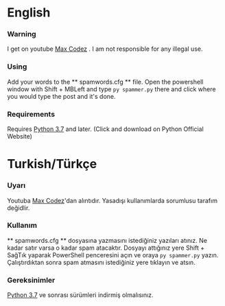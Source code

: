 # English

### Warning

I get on youtube [Max Codez](https://www.youtube.com/channel/UCHlD-HtkMZIjq12b-TpVPew) . I am not responsible for any illegal use.

### Using

Add your words to the ** spamwords.cfg ** file. Open the powershell window with Shift + MBLeft and type `py spammer.py` there and click where you would type the post and it's done.

### Requirements

Requires [Python 3.7](https://www.python.org/downloads/) and later. (Click and download on Python Official Website)

# Turkish/Türkçe

### Uyarı
Youtuba [Max Codez](https://www.youtube.com/channel/UCHlD-HtkMZIjq12b-TpVPew)'dan alıntıdır. Yasadışı kullanımlarda sorumlusu tarafım değidlir.

### Kullanım

** spamwords.cfg ** dosyasına yazmasını istediğiniz yazıları atınız. Ne kadar satır varsa o kadar spam atacaktır. Dosyayı attığınız yere Shift + SağTık yaparak PowerShell penceresini açın ve oraya `py spammer.py` yazın. Çalıştırdıktan sonra spam atmasını istediğiniz yere tıklayın ve atsın.

### Gereksinimler

[Python 3.7](https://www.python.org/downloads/) ve sonrası sürümleri indirmiş olmalısınız.
